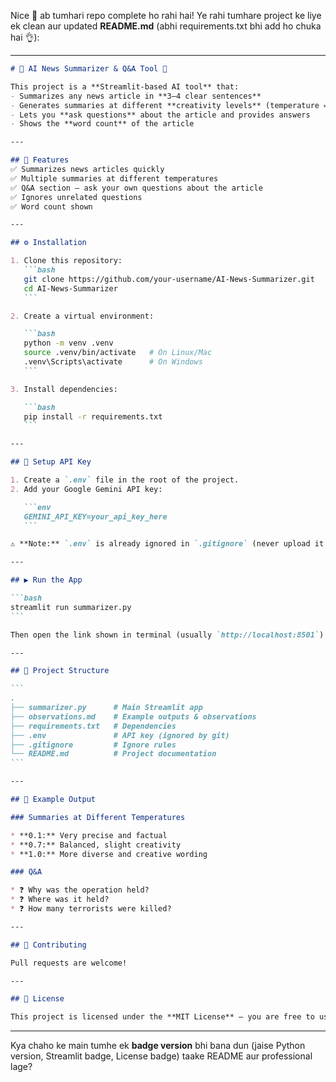 Nice 🚀 ab tumhari repo complete ho rahi hai! Ye rahi tumhare project ke liye ek clean aur updated **README.md** (abhi requirements.txt bhi add ho chuka hai 👌):

---

````markdown
# 📰 AI News Summarizer & Q&A Tool 🚀

This project is a **Streamlit-based AI tool** that:
- Summarizes any news article in **3–4 clear sentences**  
- Generates summaries at different **creativity levels** (temperature = 0.1 / 0.7 / 1.0)  
- Lets you **ask questions** about the article and provides answers  
- Shows the **word count** of the article  

---

## 📌 Features
✅ Summarizes news articles quickly  
✅ Multiple summaries at different temperatures  
✅ Q&A section – ask your own questions about the article  
✅ Ignores unrelated questions  
✅ Word count shown  

---

## ⚙️ Installation

1. Clone this repository:
   ```bash
   git clone https://github.com/your-username/AI-News-Summarizer.git
   cd AI-News-Summarizer
   ```

2. Create a virtual environment:

   ```bash
   python -m venv .venv
   source .venv/bin/activate   # On Linux/Mac
   .venv\Scripts\activate      # On Windows
   ```

3. Install dependencies:

   ```bash
   pip install -r requirements.txt
   ```

---

## 🔑 Setup API Key

1. Create a `.env` file in the root of the project.
2. Add your Google Gemini API key:

   ```env
   GEMINI_API_KEY=your_api_key_here
   ```

⚠️ **Note:** `.env` is already ignored in `.gitignore` (never upload it to GitHub).

---

## ▶️ Run the App

```bash
streamlit run summarizer.py
```

Then open the link shown in terminal (usually `http://localhost:8501`) in your browser.

---

## 📂 Project Structure

```
.
├── summarizer.py      # Main Streamlit app
├── observations.md    # Example outputs & observations
├── requirements.txt   # Dependencies
├── .env               # API key (ignored by git)
├── .gitignore         # Ignore rules
└── README.md          # Project documentation
```

---

## 📝 Example Output

### Summaries at Different Temperatures

* **0.1:** Very precise and factual  
* **0.7:** Balanced, slight creativity  
* **1.0:** More diverse and creative wording  

### Q&A

* ❓ Why was the operation held?  
* ❓ Where was it held?  
* ❓ How many terrorists were killed?  

---

## 🤝 Contributing

Pull requests are welcome!  

---

## 📜 License

This project is licensed under the **MIT License** – you are free to use, modify, and distribute this software with attribution.
````

---



Kya chaho ke main tumhe ek **badge version** bhi bana dun (jaise Python version, Streamlit badge, License badge) taake README aur professional lage?
